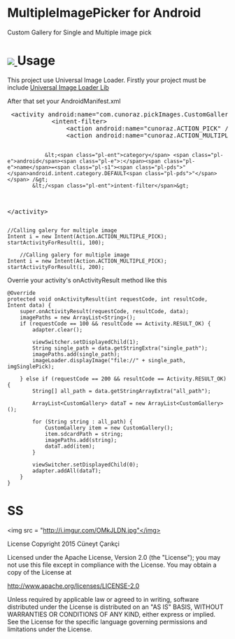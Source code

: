 # MultipleImagePicker for Android
Custom Gallery for Single and Multiple image pick

<a href = "https://android-arsenal.com/details/1/1573"><img src="https://img.shields.io/badge/Android%20Arsenal-MultipleImagePicker-brightgreen.svg?style=flat)](http://android-arsenal.com/details/1/1573"></img>  </a>
Usage
====
This project use Universal Image Loader. Firstly your project must be include <a href = "https://github.com/nostra13/Android-Universal-Image-Loader">Universal Image Loader Lib</a>

After that set your AndroidManifest.xml

<div class="highlight highlight-xml"><pre>
 &lt;<span class="pl-ent">activity</span> <span class="pl-e">android</span><span class="pl-e">:</span><span class="pl-e">name</span>=<span class="pl-s1"><span class="pl-pds">"</span>com.cunoraz.pickImages.CustomGalleryActivity<span class="pl-pds">"</span></span> &gt;
            &lt;<span class="pl-ent">intent-filter</span>&gt;
                &lt;<span class="pl-ent">action</span> <span class="pl-e">android</span><span class="pl-e">:</span><span class="pl-e">name</span>=<span class="pl-s1"><span class="pl-pds">"</span>cunoraz.ACTION_PICK<span class="pl-pds">"</span></span> /&gt;
                &lt;<span class="pl-ent">action</span> <span class="pl-e">android</span><span class="pl-e">:</span><span class="pl-e">name</span>=<span class="pl-s1"><span class="pl-pds">"</span>cunoraz.ACTION_MULTIPLE_PICK<span class="pl-pds">"</span></span> /&gt;

                &lt;<span class="pl-ent">category</span> <span class="pl-e">android</span><span class="pl-e">:</span><span class="pl-e">name</span>=<span class="pl-s1"><span class="pl-pds">"</span>android.intent.category.DEFAULT<span class="pl-pds">"</span></span> /&gt;
            &lt;/<span class="pl-ent">intent-filter</span>&gt;
 &lt;/<span class="pl-ent">activity</span>&gt;</pre></div>
 
	//Calling galery for multiple image
	Intent i = new Intent(Action.ACTION_MULTIPLE_PICK);
	startActivityForResult(i, 100);
				
        //Calling galery for multiple image
	Intent i = new Intent(Action.ACTION_MULTIPLE_PICK);
	startActivityForResult(i, 200);

 Overrie your activity's onActivityResult method like this
 
	@Override
	protected void onActivityResult(int requestCode, int resultCode, Intent data) {
		super.onActivityResult(requestCode, resultCode, data);
        imagePaths = new ArrayList<String>();
		if (requestCode == 100 && resultCode == Activity.RESULT_OK) {
			adapter.clear();

			viewSwitcher.setDisplayedChild(1);
			String single_path = data.getStringExtra("single_path");
            imagePaths.add(single_path);
			imageLoader.displayImage("file://" + single_path, imgSinglePick);

		} else if (requestCode == 200 && resultCode == Activity.RESULT_OK) {
			String[] all_path = data.getStringArrayExtra("all_path");

			ArrayList<CustomGallery> dataT = new ArrayList<CustomGallery>();

			for (String string : all_path) {
				CustomGallery item = new CustomGallery();
				item.sdcardPath = string;
                imagePaths.add(string);
				dataT.add(item);
			}

			viewSwitcher.setDisplayedChild(0);
			adapter.addAll(dataT);
		}
	}
SS
====
 <img src = "http://i.imgur.com/OMkJLDN.jpg"</img>
 
 License
Copyright 2015 Cüneyt Çarıkçi

Licensed under the Apache License, Version 2.0 (the "License"); you may not use this file except in compliance with the License. You may obtain a copy of the License at

http://www.apache.org/licenses/LICENSE-2.0

Unless required by applicable law or agreed to in writing, software distributed under the License is distributed on an "AS IS" BASIS, WITHOUT WARRANTIES OR CONDITIONS OF ANY KIND, either express or implied. See the License for the specific language governing permissions and limitations under the License.
